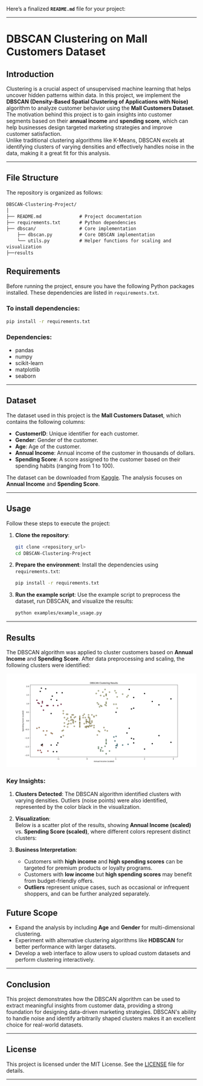 Here’s a finalized **`README.md`** file for your project:  

---

# **DBSCAN Clustering on Mall Customers Dataset**

## **Introduction**
Clustering is a crucial aspect of unsupervised machine learning that helps uncover hidden patterns within data. In this project, we implement the **DBSCAN (Density-Based Spatial Clustering of Applications with Noise)** algorithm to analyze customer behavior using the **Mall Customers Dataset**.  
The motivation behind this project is to gain insights into customer segments based on their **annual income** and **spending score**, which can help businesses design targeted marketing strategies and improve customer satisfaction.  
Unlike traditional clustering algorithms like K-Means, DBSCAN excels at identifying clusters of varying densities and effectively handles noise in the data, making it a great fit for this analysis.

---

## **File Structure**
The repository is organized as follows:

```plaintext
DBSCAN-Clustering-Project/
│
├── README.md              # Project documentation
├── requirements.txt       # Python dependencies
├── dbscan/                # Core implementation
    ├── dbscan.py          # Core DBSCAN implementation
    └── utils.py           # Helper functions for scaling and visualization
├──results
```



## **Requirements**
Before running the project, ensure you have the following Python packages installed. These dependencies are listed in `requirements.txt`.

### **To install dependencies**:
```bash
pip install -r requirements.txt
```

### **Dependencies:**
- pandas
- numpy
- scikit-learn
- matplotlib
- seaborn

---

## **Dataset**
The dataset used in this project is the **Mall Customers Dataset**, which contains the following columns:  
- **CustomerID**: Unique identifier for each customer.  
- **Gender**: Gender of the customer.  
- **Age**: Age of the customer.  
- **Annual Income**: Annual income of the customer in thousands of dollars.  
- **Spending Score**: A score assigned to the customer based on their spending habits (ranging from 1 to 100).

The dataset can be downloaded from [Kaggle](https://www.kaggle.com/datasets/shwetabh123/mall-customers). The analysis focuses on **Annual Income** and **Spending Score**.

---

## **Usage**
Follow these steps to execute the project:

1. **Clone the repository**:
   ```bash
   git clone <repository_url>
   cd DBSCAN-Clustering-Project
   ```

2. **Prepare the environment**:
   Install the dependencies using `requirements.txt`:
   ```bash
   pip install -r requirements.txt
   ```

3. **Run the example script**:
   Use the example script to preprocess the dataset, run DBSCAN, and visualize the results:
   ```bash
   python examples/example_usage.py
   ```

---

## **Results**
The DBSCAN algorithm was applied to cluster customers based on **Annual Income** and **Spending Score**. After data preprocessing and scaling, the following clusters were identified:

   ![DBSCAN Clustering Results](https://github.com/DnyaneshU/DBSCAN-Clustering-Project/blob/main/Results/Clustering%20Result.png)

### **Key Insights:**
1. **Clusters Detected**: The DBSCAN algorithm identified clusters with varying densities. Outliers (noise points) were also identified, represented by the color black in the visualization.
2. **Visualization**:  
   Below is a scatter plot of the results, showing **Annual Income (scaled)** vs. **Spending Score (scaled)**, where different colors represent distinct clusters:



3. **Business Interpretation**:
   - Customers with **high income** and **high spending scores** can be targeted for premium products or loyalty programs.  
   - Customers with **low income** but **high spending scores** may benefit from budget-friendly offers.  
   - **Outliers** represent unique cases, such as occasional or infrequent shoppers, and can be further analyzed separately.



## **Future Scope**
- Expand the analysis by including **Age** and **Gender** for multi-dimensional clustering.  
- Experiment with alternative clustering algorithms like **HDBSCAN** for better performance with larger datasets.  
- Develop a web interface to allow users to upload custom datasets and perform clustering interactively.  

---

## **Conclusion**
This project demonstrates how the DBSCAN algorithm can be used to extract meaningful insights from customer data, providing a strong foundation for designing data-driven marketing strategies. DBSCAN's ability to handle noise and identify arbitrarily shaped clusters makes it an excellent choice for real-world datasets.

---

## **License**
This project is licensed under the MIT License. See the [LICENSE](LICENSE) file for details.

---

